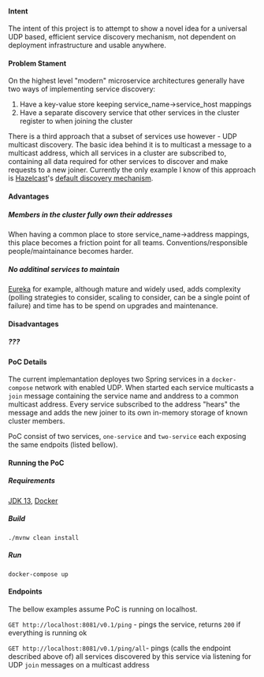 #### Intent

The intent of this project is to attempt to show a novel idea for a universal UDP based, efficient service discovery mechanism, not dependent on deployment infrastructure and usable anywhere.

#### Problem Stament

On the highest level "modern" microservice architectures generally have two ways of implementing service discovery:
1. Have a key-value store keeping service_name->service_host mappings
2. Have a separate discovery service that other services in the cluster register to when joining the cluster

There is a third approach that a subset of services use however - UDP multicast discovery.
The basic idea behind it is to multicast a message to a multicast address, which all services in a cluster are subscribed to, containing all data required for other services to discover and make requests to a new joiner. 
Currently the only example I know of this approach is [Hazelcast](https://hazelcast.com/)'s [default discovery mechanism](https://docs.hazelcast.com/imdg/latest/clusters/discovering-by-multicast.html).

#### Advantages

##### Members in the cluster fully own their addresses
When having a common place to store service_name->address mappings, this place becomes a friction point for all teams. Conventions/responsible people/maintainance becomes harder.

##### No additinal services to maintain
[Eureka](https://github.com/Netflix/eureka) for example, although mature and widely used, adds complexity (polling strategies to consider, scaling to consider, can be a single point of failure) and time has to be spend on upgrades and maintenance.

#### Disadvantages

##### ???

#### PoC Details
The current implemantation deployes two Spring services in a `docker-compose` network with enabled UDP. When started each service multicasts a `join` message containing the service name and anddress to a common multicast address. Every service subscribed to the address "hears" the message and adds the new joiner to its own in-memory storage of known cluster members.

PoC consist of two services, `one-service` and `two-service` each exposing the same endpoits (listed bellow).

#### Running the PoC

##### Requirements
[JDK 13](https://jdk.java.net/13/), [Docker](https://docs.docker.com/get-docker/)

##### Build
`./mvnw clean install`

##### Run
`docker-compose up`

#### Endpoints

The bellow examples assume PoC is running on localhost.

`GET http://localhost:8081/v0.1/ping` - pings the service, returns `200` if everything is running ok

`GET http://localhost:8081/v0.1/ping/all`- pings (calls the endpoint described above of) all services discovered by this service via listening for UDP `join` messages on a multicast address
